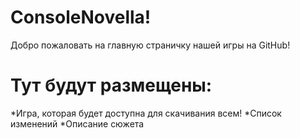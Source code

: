 # ConsoleNovella!
Добро пожаловать на главную страничку нашей игры на GitHub!
# Тут будут размещены:
*Игра, которая будет доступна для скачивания всем!
*Список изменений
*Описание сюжета
